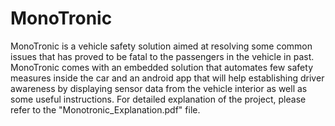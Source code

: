 # MonoTronic
MonoTronic is a vehicle safety solution aimed at resolving some common issues that has proved to be fatal to the passengers in the vehicle in past. MonoTronic comes with an embedded solution that automates few safety measures inside the car and an android app that will help establishing driver awareness by displaying sensor data from the vehicle interior as well as some useful instructions.
For detailed explanation of the project, please refer to the "Monotronic_Explanation.pdf" file.
